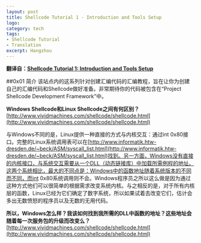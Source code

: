 ```yaml
---
layout: post
title: Shellcode Tutorial 1 - Introduction and Tools Setup
logo: 
category: tech
tags:
- Shellcode Tutorial
- Translation
excerpt: Hangzhou
---
```


**翻译自：[Shellcode Tutorial 1: Introduction and Tools Setup](http://www.projectshellcode.com/node/17)**    

##0x01 简介
该站点内的这系列针对创建汇编代码的汇编教程，旨在让你为创建自己的汇编代码和Shellcode做好准备。非常期待你的代码被包含在“Project Shellcode Development Framework”中。    

**Windows Shellcode和Linux Shellcode之间有何区别？**    
[http://www.vividmachines.com/shellcode/shellcode.html](http://www.vividmachines.com/shellcode/shellcode.html)    

与Windows不同的是，Linux提供一种直接的方式与内核交互：通过int 0x80接口。完整的Linux系统调用表可以在[http://www.informatik.htw-dresden.de/~beck/ASM/syscall_list.html](http://www.informatik.htw-dresden.de/~beck/ASM/syscall_list.html)找到。另一方面，Windows没有直接的内核接口，与系统交互需要从一个DLL（动态链接库）中加载所需例程的地址。这两个系统相比，最大的不同点是：Windows中的函数地址随着系统版本的不同而不同，而int 0x80系统调用则不会。Windows程序员之所以这么做是因为通过这种方式他们可以很简单的根据需求改变系统内核。与之相反的是，对于所有内核层的函数，Linux已经为它们确定了数字系统，所以如果试着去改变它们，估计会多出无数愤怒的程序员以及无数的无用代码。    

**所以，Windows怎么样？我该如何找到我所需的DLL中函数的地址？这些地址会随着每一次服务包的升级而改变么？**    
[http://www.vividmachines.com/shellcode/shellcode.html](http://www.vividmachines.com/shellcode/shellcode.html)    


